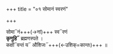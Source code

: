 +++
title = "०१ सोमानं स्वरणं"

+++

सोमा᳓नं+++(→नां)+++ स्व᳓रणं  
**कृणुहि᳓** ब्रह्मणस्पते ।  
कक्षी᳓वन्तं य᳓ औशिजः᳓+++(←उशिक्=कान्तः)+++ ॥
